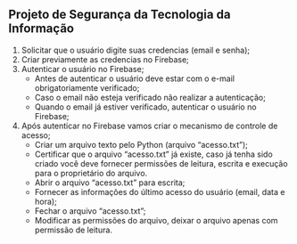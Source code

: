 ## Projeto de Segurança da Tecnologia da Informação

1) Solicitar que o usuário digite suas credencias (email e senha);
2) Criar previamente as credencias no Firebase;
3) Autenticar o usuário no Firebase;
   * Antes de autenticar o usuário deve estar com o e-mail obrigatoriamente verificado;
   * Caso o email não esteja verificado não realizar a autenticação;
   * Quando o email já estiver verificado, autenticar o usuário no Firebase;
4) Após autenticar no Firebase vamos criar o mecanismo de controle de acesso;
    * Criar um arquivo texto pelo Python (arquivo “acesso.txt”);
    * Certificar que o arquivo “acesso.txt” já existe, caso já tenha sido criado você deve fornecer permissões de leitura, escrita e execução para o proprietário do arquivo.
    * Abrir o arquivo “acesso.txt” para escrita;
    * Fornecer as informações do último acesso do usuário (email, data e hora);
    * Fechar o arquivo “acesso.txt”;
    * Modificar as permissões do arquivo, deixar o arquivo apenas com permissão de leitura.